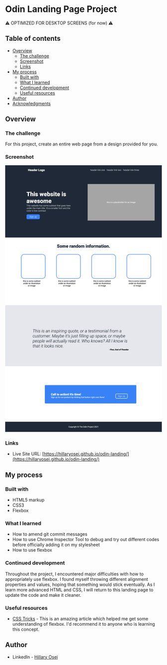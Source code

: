 # Odin Landing Page Project

⚠️ OPTIMIZED FOR DESKTOP SCREENS (for now) ⚠️

## Table of contents

- [Overview](#overview)
  - [The challenge](#the-challenge)
  - [Screenshot](#screenshot)
  - [Links](#links)
- [My process](#my-process)
  - [Built with](#built-with)
  - [What I learned](#what-i-learned)
  - [Continued development](#continued-development)
  - [Useful resources](#useful-resources)
- [Author](#author)
- [Acknowledgments](#acknowledgments)

## Overview

### The challenge

For this project, create an entire web page from a design provided for you.

### Screenshot

![Image of landing page](landing-page-screenshot.png)

### Links

- Live Site URL: [https://hillaryosei.github.io/odin-landing/](https://hillaryosei.github.io/odin-landing/)

## My process

### Built with

- HTML5 markup
- CSS3
- Flexbox

### What I learned

- How to amend git commit messages
- How to use Chrome Inspector Tool to debug and try out different codes before officially adding it on my stylesheet
- How to use flexbox


### Continued development

Throughout the project, I encountered major difficulties with how to appropriately use flexbox. I found myself throwing different alignment properties and values, hoping that something would stick eventually. As I learn more advanced HTML and CSS, I will return to this landing page to update the code and make it cleaner.

### Useful resources

- [CSS Tricks](https://www.example.com) - This is an amazing article which helped me get some understanding of flexbox. I'd recommend it to anyone who is learning this concept.


## Author

- LinkedIn - [Hillary Osei](https://www.linkedin.com/in/hillary-osei)



